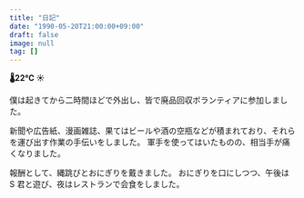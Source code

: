 ```yaml
---
title: "日記"
date: "1990-05-20T21:00:00+09:00"
draft: false
image: null
tag: []
---
```


__🌡22℃ ☀__

僕は起きてから二時間ほどで外出し、皆で廃品回収ボランティアに参加しました。

新聞や広告紙、漫画雑誌、果てはビールや酒の空瓶などが積まれており、それらを運び出す作業の手伝いをしました。
軍手を使ってはいたものの、相当手が痛くなりました。

報酬として、縄跳びとおにぎりを戴きました。
おにぎりを口にしつつ、午後は S 君と遊び、夜はレストランで会食をしました。
